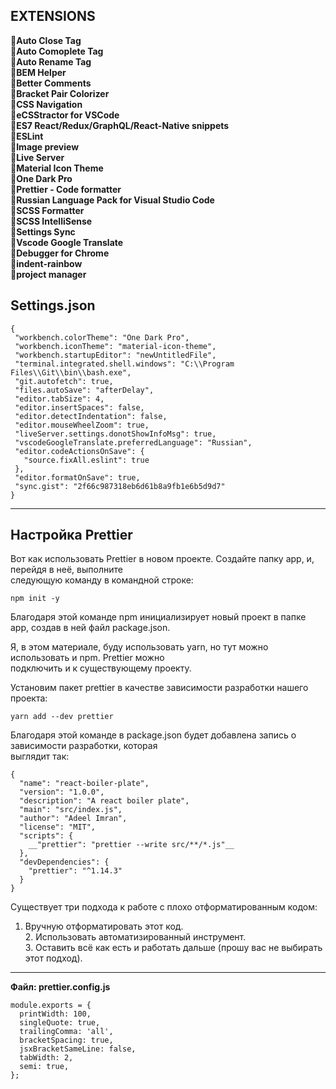 ## EXTENSIONS 
:wrench:**Auto Close Tag**    
:wrench:**Auto Comoplete Tag**    
:wrench:**Auto Rename Tag**    
:wrench:**BEM Helper**    
:wrench:**Better Comments**    
:wrench:**Bracket Pair Colorizer**    
:wrench:**CSS Navigation**    
:wrench:**eCSStractor for VSCode**    
:wrench:**ES7 React/Redux/GraphQL/React-Native snippets**    
:wrench:**ESLint**    
:wrench:**Image preview**    
:wrench:**Live Server**    
:wrench:**Material Icon Theme**    
:wrench:**One Dark Pro**    
:wrench:**Prettier - Code formatter**    
:wrench:**Russian Language Pack for Visual Studio Code**    
:wrench:**SCSS Formatter**    
:wrench:**SCSS IntelliSense**    
:wrench:**Settings Sync**    
:wrench:**Vscode Google Translate**    
:wrench:**Debugger for Chrome**    
:wrench:**indent-rainbow**   
:wrench:**project manager**   
 ## Settings.json
 ```
{    
  "workbench.colorTheme": "One Dark Pro",    
  "workbench.iconTheme": "material-icon-theme",    
  "workbench.startupEditor": "newUntitledFile",    
  "terminal.integrated.shell.windows": "C:\\Program Files\\Git\\bin\\bash.exe",    
  "git.autofetch": true,    
  "files.autoSave": "afterDelay",    
  "editor.tabSize": 4,    
  "editor.insertSpaces": false,    
  "editor.detectIndentation": false,    
  "editor.mouseWheelZoom": true,    
  "liveServer.settings.donotShowInfoMsg": true,    
  "vscodeGoogleTranslate.preferredLanguage": "Russian",    
  "editor.codeActionsOnSave": {    
    "source.fixAll.eslint": true    
  },    
  "editor.formatOnSave": true,    
  "sync.gist": "2f66c987318eb6d61b8a9fb1e6b5d9d7"    
}    
```
***
## Настройка Prettier
Вот как использовать Prettier в новом проекте. Создайте папку app, и, перейдя в неё, выполните    
следующую команду в командной строке:
```
npm init -y    
```
Благодаря этой команде npm инициализирует новый проект в папке app, создав в ней файл package.json.    
    
Я, в этом материале, буду использовать yarn, но тут можно использовать и npm. Prettier можно    
подключить и к существующему проекту.    
    
Установим пакет prettier в качестве зависимости разработки нашего проекта:    
```
yarn add --dev prettier    
```    
Благодаря этой команде в package.json будет добавлена запись о зависимости разработки, которая    
выглядит так:    
```
{    
  "name": "react-boiler-plate",    
  "version": "1.0.0",    
  "description": "A react boiler plate",    
  "main": "src/index.js",    
  "author": "Adeel Imran",    
  "license": "MIT",    
  "scripts": {    
    __"prettier": "prettier --write src/**/*.js"__   
  },    
  "devDependencies": {    
    "prettier": "^1.14.3"    
  }    
}    
```    
Существует три подхода к работе с плохо отформатированным кодом:    
1. Вручную отформатировать этот код.    
    2. Использовать автоматизированный инструмент.    
        3. Оставить всё как есть и работать дальше (прошу вас не выбирать этот подход).    
***
**Файл: prettier.config.js**
```
module.exports = {    
  printWidth: 100,    
  singleQuote: true,    
  trailingComma: 'all',    
  bracketSpacing: true,    
  jsxBracketSameLine: false,    
  tabWidth: 2,    
  semi: true,    
};    
```
